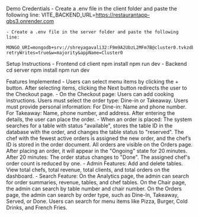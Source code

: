 Demo Credentials
    - Create a .env file in the client folder and paste the following line:
        VITE_BACKEND_URL=https://restaurantapp-qbs3.onrender.com

    - Create a .env file in the server folder and paste the following line:
        MONGO_URI=mongodb+srv://shreyagavali32:F9m9A2UbzL2MFm7B@cluster0.tvkzdbi.mongodb.net/?retryWrites=true&w=majority&appName=Cluster0

Setup Instructions
    - Frontend
        cd client
        npm install
        npm run dev
    - Backend
        cd server
        npm install
        npm run dev

Features Implemented
    - Users can select menu items by clicking the + button. After selecting items, clicking the Next button redirects the user to the Checkout page.
    - On the Checkout page:
        Users can add cooking instructions.
        Users must select the order type: Dine-in or Takeaway.
        Users must provide personal information:
        For Dine-in: Name and phone number.
        For Takeaway: Name, phone number, and address.
        After entering the details, the user can place the order.
    - When an order is placed:
        The system searches for a table with status "available", stores the table ID in the database with the order, and changes the table status to "reserved".
        The chef with the fewest active orders is assigned the new order, and the chef’s ID is stored in the order document.
        All orders are visible on the Orders page. After placing an order, it will appear in the "Ongoing" state for 20 minutes. After 20 minutes:
        The order status changes to "Done".
        The assigned chef's order count is reduced by one.
    - Admin Features:
        Add and delete tables.
        View total chefs, total revenue, total clients, and total orders on the dashboard.
    - Search Feature:
        On the Analytics page, the admin can search for order summaries, revenue, tables, and chef tables.
        On the Chair page, the admin can search by table number and chair number.
        On the Orders page, the admin can search by order type, such as Dine-In, Takeaway, Served, or Done.
        Users can search for menu items like Pizza, Burger, Cold Drinks, and French Fries.

